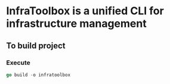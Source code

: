 # InfraToolbox is a unified CLI for infrastructure management

## To build project

### Execute

```GO
go build -o infratoolbox
```
